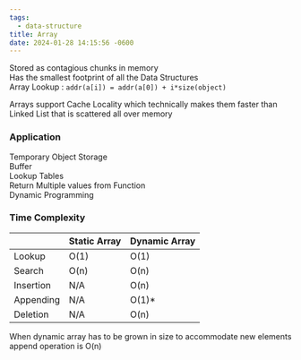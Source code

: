 ```yaml
---
tags:
  - data-structure
title: Array
date: 2024-01-28 14:15:56 -0600
---
```


Stored as contagious chunks in memory  
Has the smallest footprint of all the Data Structures  
Array Lookup : `addr(a[i]) = addr(a[0]) + i*size(object)`

Arrays support Cache Locality which technically makes them faster than Linked List that is scattered all over memory

### Application

Temporary Object Storage  
Buffer  
Lookup Tables  
Return Multiple values from Function  
Dynamic Programming

### Time Complexity

|           | Static Array | Dynamic Array |
| --------- | ------------ | ------------- |
| Lookup    | O(1)         | O(1)          |
| Search    | O(n)         | O(n)          |
| Insertion | N/A          | O(n)          |
| Appending | N/A          | O(1)\*        |
| Deletion  | N/A          | O(n)          |

When dynamic array has to be grown in size to accommodate new elements append operation is O(n)
